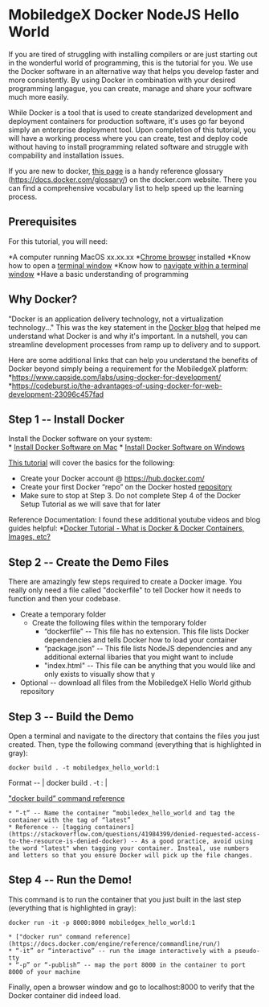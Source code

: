 # MobiledgeX Docker NodeJS Hello World

If you are tired of struggling with installing compilers or are just starting out in the wonderful world of programming, this is the tutorial for you. We use the Docker software in an alternative way that helps you develop faster and more consistently. By using Docker in combination with your desired programming langague, you can create, manage and share your software much more easily. 

While Docker is a tool that is used to create standarized development and deployment containers for production software, it's uses go far beyond simply an enterprise deployment tool. Upon completion of this tutorial, you will have a working process where you can create, test and deploy code without having to install programming related software and struggle with compability and installation issues.

If you are new to docker, [this page](https://docs.docker.com/engine/examples/) is a handy reference glossary (https://docs.docker.com/glossary/) on the docker.com website. There you can find a comprehensive vocabulary list to help speed up the learning process.

## Prerequisites
For this tutorial, you will need:

*A computer running MacOS xx.xx.xx 
*[Chrome browser]() installed
*Know how to open a [terminal window](https://www.wikihow.com/Open-a-Terminal-Window-in-Mac)
*Know how to [navigate within a terminal window](https://www.youtube.com/watch?v=Vhcx4KJbtes)
*Have a basic understanding of programming

## Why Docker? ##
"Docker is an application delivery technology, not a virtualization technology..." This was the key statement in the [Docker blog](https://blog.docker.com/2016/03/containers-are-not-vms/) that helped me understand what Docker is and why it's important. In a nutshell, you can streamline development processes from ramp up to delivery and to support. 

Here are some additional links that can help you understand the benefits of Docker beyond simply being a requirement for the MobiledgeX platform:
*https://www.capside.com/labs/using-docker-for-development/ 
*https://codeburst.io/the-advantages-of-using-docker-for-web-development-23096c457fad

## Step 1 -- Install Docker ##

Install the Docker software on your system:  
    * [Install Docker Software on Mac](https://docs.docker.com/docker-for-mac/)
    * [Install Docker Software on Windows](https://docs.docker.com/docker-for-windows/)

[This tutorial](https://docs.docker.com/docker-hub/) will cover the basics for the following:
* Create your Docker account @ https://hub.docker.com/ 
* Create your first Docker “repo” on the Docker hosted [repository](https://docs.docker.com/glossary/?term=repository)
* Make sure to stop at Step 3. Do not complete Step 4 of the Docker Setup Tutorial as we will save that for later

Reference Documentation:
I found these additional youtube videos and blog guides helpful: 
*[Docker Tutorial - What is Docker & Docker Containers, Images, etc?](https://www.youtube.com/watch?v=pGYAg7TMmp0)

## Step 2 -- Create the Demo Files ##
There are amazingly few steps required to create a Docker image. You really only need a file called "dockerfile" to tell Docker how it needs to function and then your codebase. 
* Create a temporary folder
    * Create the following files within the temporary folder
        * “dockerfile” -- This file has no extension. This file lists Docker dependencies and tells Docker how to load your container
        * “package.json” -- This file lists NodeJS dependencies and any additional external libaries that you might want to include
        * "index.html" -- This file can be anything that you would like and only exists to visually show that y
* Optional -- download all files from the MobiledgeX Hello World github repository

## Step 3 -- Build the Demo ##
Open a terminal and navigate to the directory that contains the files you just created. Then, type the following command (everything that is highlighted in gray):  

` docker build . -t mobiledgex_hello_world:1 `

Format -- | docker build . -t <app name>:<version number> |

["docker build” command reference](https://docs.docker.com/engine/reference/commandline/build/)
    
    * “-t” -- Name the container “mobiledex_hello_world and tag the container with the tag of “latest”
    * Reference -- [tagging containers](https://stackoverflow.com/questions/41984399/denied-requested-access-to-the-resource-is-denied-docker) -- As a good practice, avoid using the word "latest" when tagging your container. Insteal, use numbers and letters so that you ensure Docker will pick up the file changes. 

## Step 4 -- Run the Demo! ##
This command is to run the container that you just built in the last step (everything that is highlighted in gray): 

` docker run -it -p 8000:8000 mobiledgex_hello_world:1 `

    * ["docker run" command reference](https://docs.docker.com/engine/reference/commandline/run/)
    * “-it” or “interactive” -- run the image interactively with a pseudo-tty
    * “-p” or “-publish” -- map the port 8000 in the container to port 8000 of your machine

Finally, open a browser window and go to localhost:8000 to verify that the Docker container did indeed load.